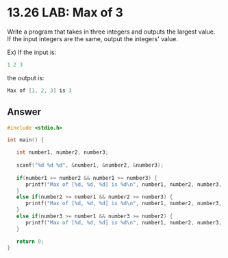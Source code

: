 # 13.26 LAB: Max of 3

Write a program that takes in three integers and outputs the largest value.   
If the input integers are the same, output the integers' value.   

Ex) If the input is:
```c
1 2 3
```
the output is:
```c
Max of [1, 2, 3] is 3
```

## Answer
```c
#include <stdio.h>

int main() {

   int number1, number2, number3;
   
   scanf("%d %d %d", &number1, &number2, &number3);
   
   if(number1 >= number2 && number1 >= number3) {
      printf("Max of [%d, %d, %d] is %d\n", number1, number2, number3, number1);
   }
   else if(number2 >= number1 && number2 >= number3) {
      printf("Max of [%d, %d, %d] is %d\n", number1, number2, number3, number2);
   }
   else if(number3 >= number1 && number3 >= number2) {
      printf("Max of [%d, %d, %d] is %d\n", number1, number2, number3, number3);
   }

   return 0;
}
```
